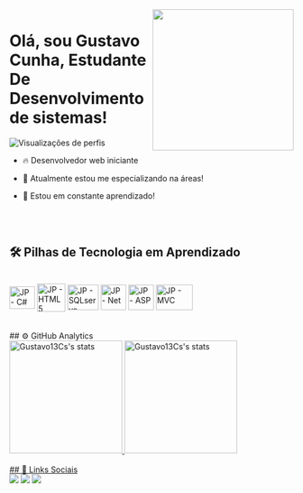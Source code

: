 <img align="right" height="250em" src="https://user-images.githubusercontent.com/105940671/183121681-4faf57fd-41c0-4b5e-99f6-5b8cca780e0d.png"/>
<h1 align="left">Olá, sou Gustavo Cunha, Estudante De Desenvolvimento de sistemas!</h1>
<p align="left"> <img src="https://komarev.com/ghpvc/?username=Gustavo13Cs&color=blue" alt="Visualizações de perfis" /> </p>

- 🔥 Desenvolvedor web iniciante

- 🔭 Atualmente estou me especializando na áreas!

- 💬 Estou em constante aprendizado!

<br><br>

##  🛠 Pilhas de Tecnologia em Aprendizado

<div style="display: inline_block"><br>
  
 <img align="center" alt="JP - C#" height="40" width="45" src="https://user-images.githubusercontent.com/105940671/183122028-67624b5c-edef-4feb-9939-de1f43cbc404.svg">
   <img align="center" alt="JP - HTML5" height="50" width="50" src="https://user-images.githubusercontent.com/105940671/183122040-bf863f8c-5ff9-4152-bcba-98a4a8a707f8.svg">
   <img align="center" alt="JP - SQLserve" height="45" width="55" src="https://user-images.githubusercontent.com/105940671/183122044-31d94f94-5c5b-4e31-a7d8-3d71175026e9.svg">
   <img align="center" alt="JP - Net" height="45" width="45" src="https://user-images.githubusercontent.com/105940671/181071155-7458f906-3665-4d45-83b4-17f1a09e1a90.png">
   <img align="center" alt="JP - ASP" height="45" width="45" src="https://user-images.githubusercontent.com/105940671/181071938-84b368cc-cdfe-4de8-90eb-5a9a1656ba45.png">
    <img align="center" alt="JP - MVC" height="45" width="65" src="https://user-images.githubusercontent.com/105940671/181072167-baaaa0b7-b1b7-4fe0-bd94-1628efad6728.png">
     
</div>
<br><br>  
## ⚙️ GitHub Analytics
  <div align="left">
  <a href="https://github.com/J3ipy">
  <img height="200em" src="https://github-readme-stats.vercel.app/api?username=Gustavo13Cs&show_icons=true&theme=vision-friendly-dark" alt="Gustavo13Cs's stats"/>
  <img height="200em" src="https://github-readme-stats.vercel.app/api/top-langs/?username=Gustavo13Cs&layout=compact&langs_count=7&theme=vision-friendly-dark" alt="Gustavo13Cs's stats" "/> 
<br><br>
## 📲 Links Sociais   
   <div>
  <a href="https://instagram.com/GustavoCs__" target="_blank"><img src="https://img.shields.io/badge/-Instagram-%23E4405F?style=for- the-badge&logo=instagram&logoColor=white" target="_blank"></a>
  <a href = "mailto:gc126283@gmail.com"><img src="https://img.shields.io/badge/-Gmail-%23333?style=for-the-badge&logo=gmail&logoColor=white" destino ="_blank"></a>
  <a href="https://www.linkedin.com/in/gustavo-cunha-b1034023b/" target="_blank"><img src="https://img.shields.io/badge/- LinkedIn-%230077B5?style=for-the-badge&logo=linkedin&logoColor=white" target="_blank"></a>      
<div>
